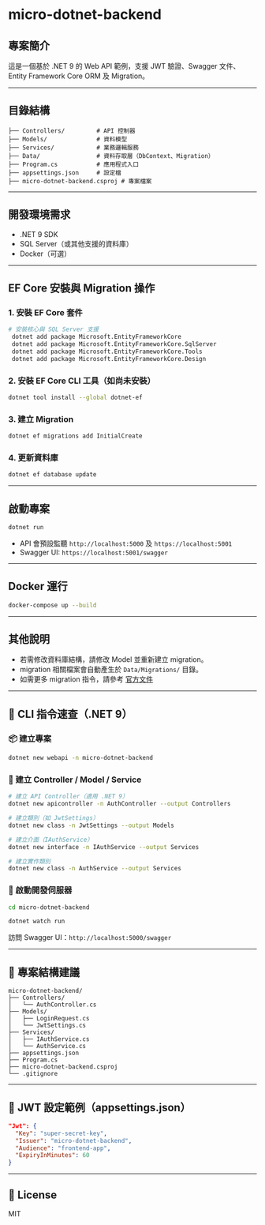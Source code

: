 # micro-dotnet-backend

## 專案簡介

這是一個基於 .NET 9 的 Web API 範例，支援 JWT 驗證、Swagger 文件、Entity Framework Core ORM 及 Migration。

---

## 目錄結構

```
├── Controllers/         # API 控制器
├── Models/              # 資料模型
├── Services/            # 業務邏輯服務
├── Data/                # 資料存取層（DbContext、Migration）
├── Program.cs           # 應用程式入口
├── appsettings.json     # 設定檔
├── micro-dotnet-backend.csproj # 專案檔案
```

---

## 開發環境需求
- .NET 9 SDK
- SQL Server（或其他支援的資料庫）
- Docker（可選）

---

## EF Core 安裝與 Migration 操作

### 1. 安裝 EF Core 套件

```bash
# 安裝核心與 SQL Server 支援
 dotnet add package Microsoft.EntityFrameworkCore
 dotnet add package Microsoft.EntityFrameworkCore.SqlServer
 dotnet add package Microsoft.EntityFrameworkCore.Tools
 dotnet add package Microsoft.EntityFrameworkCore.Design
```

### 2. 安裝 EF Core CLI 工具（如尚未安裝）
```bash
dotnet tool install --global dotnet-ef
```

### 3. 建立 Migration
```bash
dotnet ef migrations add InitialCreate
```

### 4. 更新資料庫
```bash
dotnet ef database update
```

---

## 啟動專案

```bash
dotnet run
```

- API 會預設監聽 `http://localhost:5000` 及 `https://localhost:5001`
- Swagger UI: `https://localhost:5001/swagger`

---

## Docker 運行

```bash
docker-compose up --build
```

---

## 其他說明
- 若需修改資料庫結構，請修改 Model 並重新建立 migration。
- migration 相關檔案會自動產生於 `Data/Migrations/` 目錄。
- 如需更多 migration 指令，請參考 [官方文件](https://learn.microsoft.com/ef/core/cli/dotnet)

---

## 🧰 CLI 指令速查（.NET 9）

### 📦 建立專案

```bash
dotnet new webapi -n micro-dotnet-backend
```

### 📂 建立 Controller / Model / Service

```bash
# 建立 API Controller（適用 .NET 9）
dotnet new apicontroller -n AuthController --output Controllers

# 建立類別（如 JwtSettings）
dotnet new class -n JwtSettings --output Models

# 建立介面（IAuthService）
dotnet new interface -n IAuthService --output Services

# 建立實作類別
dotnet new class -n AuthService --output Services
```

### 🧪 啟動開發伺服器

```bash
cd micro-dotnet-backend

dotnet watch run
```

訪問 Swagger UI：`http://localhost:5000/swagger`

---

## 🔧 專案結構建議

```plaintext
micro-dotnet-backend/
├── Controllers/
│   └── AuthController.cs
├── Models/
│   ├── LoginRequest.cs
│   └── JwtSettings.cs
├── Services/
│   ├── IAuthService.cs
│   └── AuthService.cs
├── appsettings.json
├── Program.cs
├── micro-dotnet-backend.csproj
└── .gitignore
```

---

## 🔐 JWT 設定範例（appsettings.json）

```json
"Jwt": {
  "Key": "super-secret-key",
  "Issuer": "micro-dotnet-backend",
  "Audience": "frontend-app",
  "ExpiryInMinutes": 60
}
```

---

## 🧾 License

MIT
